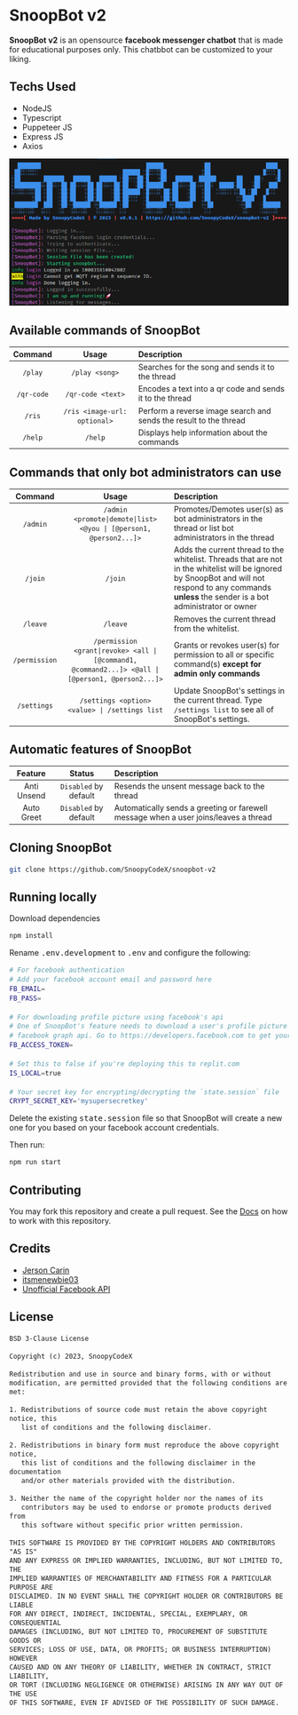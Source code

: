 # SnoopBot v2

**SnoopBot v2** is an opensource **facebook messenger chatbot** that is made for educational purposes only. This chatbbot can be customized to your liking.

## Techs Used

- NodeJS
- Typescript
- Puppeteer JS
- Express JS
- Axios

![Preview](./screenshots/preview.png)

## Available commands of SnoopBot
| Command | Usage | Description |
|:-------:|:-----:|:------------|
| `/play` | `/play <song>` | Searches for the song and sends it to the thread |
| `/qr-code` | `/qr-code <text>` | Encodes a text into a qr code and sends it to the thread |
| `/ris` | `/ris <image-url: optional>` | Perform a reverse image search and sends the result to the thread |
| `/help` | `/help` | Displays help information about the commands |

## Commands that only bot administrators can use
| Command | Usage | Description |
|:-------:|:-----:|:------------|
| `/admin` | `/admin <promote\|demote\|list> <@you \| [@person1, @person2...]>` | Promotes/Demotes user(s) as bot administrators in the thread or list bot administrators in the thread |
| `/join` | `/join` | Adds the current thread to the whitelist. Threads that are not in the whitelist will be ignored by SnoopBot and will not respond to any commands **unless** the sender is a bot administrator or owner |
| `/leave` | `/leave` | Removes the current thread from the whitelist. |
| `/permission` | `/permission <grant\|revoke> <all \| [@command1, @command2...]> <@all \| [@person1, @person2...]>` | Grants or revokes user(s) for permission to all or specific command(s) **except for admin only commands** |
| `/settings` | `/settings <option> <value> \| /settings list` | Update SnoopBot's settings in the current thread. Type `/settings list` to see all of SnoopBot's settings. |

## Automatic features of SnoopBot
| Feature | Status | Description |
|:-------:|:------:|:------------|
| Anti Unsend | `Disabled` by default | Resends the unsent message back to the thread |
| Auto Greet | `Disabled` by default | Automatically sends a greeting or farewell message when a user joins/leaves a thread |

## Cloning SnoopBot

```bash
git clone https://github.com/SnoopyCodeX/snoopbot-v2
```

## Running locally

Download dependencies

```bash
npm install
```

Rename <kbd><samp>.env.development</samp></kbd> to <kbd><samp>.env</samp></kbd> and configure the following:

```bash
# For facebook authentication
# Add your facebook account email and password here
FB_EMAIL=
FB_PASS=

# For downloading profile picture using facebook's api
# One of SnoopBot's feature needs to download a user's profile picture using
# facebook graph api. Go to https://developers.facebook.com to get yours.
FB_ACCESS_TOKEN=

# Set this to false if you're deploying this to replit.com
IS_LOCAL=true

# Your secret key for encrypting/decrypting the `state.session` file
CRYPT_SECRET_KEY='mysupersecretkey'
```

Delete the existing <kbd><samp>state.session</samp></kbd> file so that SnoopBot will create a new one for you
based on your facebook account credentials.

Then run:

```bash
npm run start
```

## Contributing

You may fork this repository and create a pull request. See the [Docs](./DOCS.md) on how to work with this repository.

## Credits

- [Jerson Carin](https://github.com/jersoncarin)
- [itsmenewbie03](https://github.com/itsmenewbie03)
- [Unofficial Facebook API](https://github.com/VangBanLaNhat/fca-unofficial)

## License

```
BSD 3-Clause License

Copyright (c) 2023, SnoopyCodeX

Redistribution and use in source and binary forms, with or without
modification, are permitted provided that the following conditions are met:

1. Redistributions of source code must retain the above copyright notice, this
   list of conditions and the following disclaimer.

2. Redistributions in binary form must reproduce the above copyright notice,
   this list of conditions and the following disclaimer in the documentation
   and/or other materials provided with the distribution.

3. Neither the name of the copyright holder nor the names of its
   contributors may be used to endorse or promote products derived from
   this software without specific prior written permission.

THIS SOFTWARE IS PROVIDED BY THE COPYRIGHT HOLDERS AND CONTRIBUTORS "AS IS"
AND ANY EXPRESS OR IMPLIED WARRANTIES, INCLUDING, BUT NOT LIMITED TO, THE
IMPLIED WARRANTIES OF MERCHANTABILITY AND FITNESS FOR A PARTICULAR PURPOSE ARE
DISCLAIMED. IN NO EVENT SHALL THE COPYRIGHT HOLDER OR CONTRIBUTORS BE LIABLE
FOR ANY DIRECT, INDIRECT, INCIDENTAL, SPECIAL, EXEMPLARY, OR CONSEQUENTIAL
DAMAGES (INCLUDING, BUT NOT LIMITED TO, PROCUREMENT OF SUBSTITUTE GOODS OR
SERVICES; LOSS OF USE, DATA, OR PROFITS; OR BUSINESS INTERRUPTION) HOWEVER
CAUSED AND ON ANY THEORY OF LIABILITY, WHETHER IN CONTRACT, STRICT LIABILITY,
OR TORT (INCLUDING NEGLIGENCE OR OTHERWISE) ARISING IN ANY WAY OUT OF THE USE
OF THIS SOFTWARE, EVEN IF ADVISED OF THE POSSIBILITY OF SUCH DAMAGE.

```